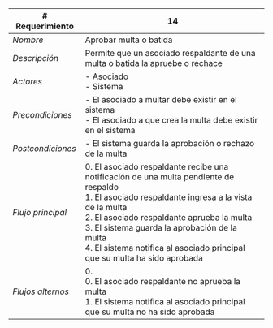 |# Requerimiento|14 |
|-|-|
| *Nombre*|Aprobar multa o batida
| *Descripción*| Permite que un asociado respaldante de una multa o batida la apruebe o rechace |
|*Actores*| - Asociado<br> - Sistema
|*Precondiciones*| - El asociado a multar debe existir en el sistema<br> - El asociado a que crea la multa debe existir en el sistema
|*Postcondiciones*| - El sistema guarda la aprobación o rechazo de la multa
|*Flujo principal*|0.  El asociado respaldante recibe una notificación de una multa pendiente de respaldo<br>1.  El asociado respaldante ingresa a la vista de la multa<br>2.  El asociado respaldante aprueba la multa<br>3.  El sistema guarda la aprobación de la multa<br>4.  El sistema notifica al asociado principal que su multa ha sido aprobada
|*Flujos alternos*|0. <br> 0. El asociado respaldante no aprueba la multa<br>1. El sistema notifica al asociado principal que su multa no ha sido aprobada
